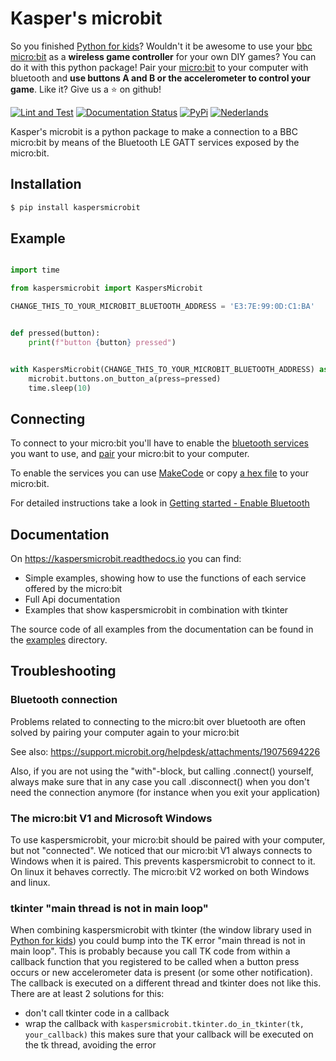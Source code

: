 # Kasper's microbit
So you finished [Python for kids](https://nostarch.com/pythonforkids)? Wouldn't it be awesome to use your
[bbc micro:bit](https://microbit.org/) as a **wireless game controller** for your own DIY games? You can do it with 
this python package! Pair your [micro:bit](https://microbit.org/) to your computer with bluetooth and **use buttons A 
and B or the accelerometer to control your game**. Like it? Give us a :star: on github!

[![Lint and Test](https://github.com/janickr/kaspersmicrobit/actions/workflows/lint_and_test.yml/badge.svg)](https://github.com/janickr/kaspersmicrobit/actions/workflows/lint_and_test.yml)
[![Documentation Status](https://readthedocs.org/projects/kaspersmicrobit/badge/?version=latest)](https://kaspersmicrobit.readthedocs.io/en/latest/?badge=latest) 
[![PyPi](https://img.shields.io/pypi/v/kaspersmicrobit)](https://pypi.org/project/kaspersmicrobit/)
[![Nederlands](https://img.shields.io/badge/vertaling-Nederlands-blue)](https://github.com/janickr/kaspersmicrobit/blob/main/README-nl.md)

Kasper's microbit is a python package to make a connection to a BBC micro:bit by means of the Bluetooth LE GATT services
exposed by the micro:bit.

## Installation
```bash
$ pip install kaspersmicrobit
```

## Example
```python

import time

from kaspersmicrobit import KaspersMicrobit

CHANGE_THIS_TO_YOUR_MICROBIT_BLUETOOTH_ADDRESS = 'E3:7E:99:0D:C1:BA'


def pressed(button):
    print(f"button {button} pressed")


with KaspersMicrobit(CHANGE_THIS_TO_YOUR_MICROBIT_BLUETOOTH_ADDRESS) as microbit:
    microbit.buttons.on_button_a(press=pressed)
    time.sleep(10)

```

## Connecting
To connect to your micro:bit you'll have to enable the [bluetooth services](https://kaspersmicrobit.readthedocs.io/en/stable/makecode-bluetooth/enable-bluetooth/) 
you want to use, and [pair](https://kaspersmicrobit.readthedocs.io/en/stable/bluetooth-pairing/windows/pairing-microbit-windows/) your micro:bit 
to your computer.  

To enable the services you can use [MakeCode](https://makecode.microbit.org) or copy
[a hex file](https://kaspersmicrobit.readthedocs.io/en/stable/makecode-bluetooth/enable-bluetooth/)
to your micro:bit.

For detailed instructions take a look in [Getting started - Enable Bluetooth](https://kaspersmicrobit.readthedocs.io/en/stable/makecode-bluetooth/enable-bluetooth/)

## Documentation
On https://kaspersmicrobit.readthedocs.io you can find:

 - Simple examples, showing how to use the functions of each service offered by the micro:bit 
 - Full Api documentation
 - Examples that show kaspersmicrobit in combination with tkinter 


The source code of all examples from the documentation can be found in the [examples](https://github.com/janickr/kaspersmicrobit/tree/main/examples) directory.


## Troubleshooting

### Bluetooth connection
Problems related to connecting to the micro:bit over bluetooth are often solved by pairing your computer again to your 
micro:bit

See also: https://support.microbit.org/helpdesk/attachments/19075694226

Also, if you are not using the "with"-block, but calling .connect() yourself, always make sure that in any case you 
call .disconnect() when you don't need the connection anymore (for instance when you exit your application)

### The micro:bit V1 and Microsoft Windows
To use kaspersmicrobit, your micro:bit should be paired with your computer, but not "connected". We noticed that 
our micro:bit V1 always connects to Windows when it is paired. This prevents kaspersmicrobit to connect to it. On linux 
it behaves correctly. The micro:bit V2 worked on both Windows and linux.

### tkinter "main thread is not in main loop"
When combining kaspersmicrobit with tkinter (the window library used in [Python for kids](https://nostarch.com/pythonforkids))
you could bump into the TK error "main thread is not in main loop". This is probably because you call TK code from 
within a callback function that you registered to be called when a button press occurs or new accelerometer data is 
present (or some other notification). The callback is executed on a different thread and tkinter does not like this. 
There are at least 2 solutions for this:

 - don't call tkinter code in a callback
 - wrap the callback with `kaspersmicrobit.tkinter.do_in_tkinter(tk, your_callback)` this makes sure that your callback 
   will be executed on the tk thread, avoiding the error
